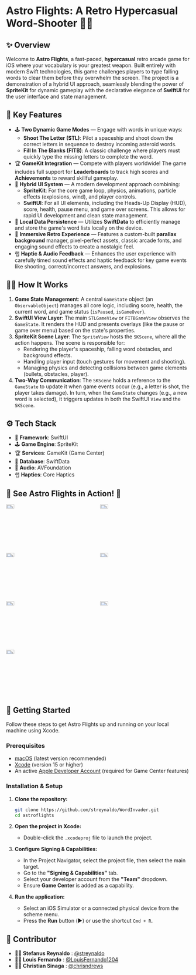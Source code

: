 # Astro Flights: A Retro Hypercasual Word-Shooter 🚀👾

## ✨ Overview
Welcome to **Astro Flights**, a fast-paced, **hypercasual** retro arcade game for iOS where your vocabulary is your greatest weapon. Built entirely with modern Swift technologies, this game challenges players to type falling words to clear them before they overwhelm the screen. The project is a demonstration of a hybrid UI approach, seamlessly blending the power of **SpriteKit** for dynamic gameplay with the declarative elegance of **SwiftUI** for the user interface and state management.

## 🔋 Key Features
  * 🕹️ **Two Dynamic Game Modes** — Engage with words in unique ways:
      * **Shoot The Letter (STL)**: Pilot a spaceship and shoot down the correct letters in sequence to destroy incoming asteroid words.
      * **Fill In The Blanks (FITB)**: A classic challenge where players must quickly type the missing letters to complete the word.
  * 🏆 **GameKit Integration** — Compete with players worldwide\! The game includes full support for **Leaderboards** to track high scores and **Achievements** to reward skillful gameplay.
  * 🎨 **Hybrid UI System** — A modern development approach combining:
      * **SpriteKit**: For the core game loop, physics, animations, particle effects (explosions, wind), and player controls.
      * **SwiftUI**: For all UI elements, including the Heads-Up Display (HUD), score, health, pause menu, and game over screens. This allows for rapid UI development and clean state management.
  * 💾 **Local Data Persistence** — Utilizes **SwiftData** to efficiently manage and store the game's word lists locally on the device.
  * 🌌 **Immersive Retro Experience** — Features a custom-built **parallax background** manager, pixel-perfect assets, classic arcade fonts, and engaging sound effects to create a nostalgic feel.
  * 햅 **Haptic & Audio Feedback** — Enhances the user experience with carefully timed sound effects and haptic feedback for key game events like shooting, correct/incorrect answers, and explosions.

## 🧑‍💻 How It Works
1.  **Game State Management**: A central `GameState` object (an `ObservableObject`) manages all core logic, including score, health, the current word, and game status (`isPaused`, `isGameOver`).
2.  **SwiftUI View Layer**: The main `STLGameView` or `FITBGameView` observes the `GameState`. It renders the HUD and presents overlays (like the pause or game over menu) based on the state's properties.
3.  **SpriteKit Scene Layer**: The `SpriteView` hosts the `SKScene`, where all the action happens. The scene is responsible for:
      * Rendering the player's spaceship, falling word obstacles, and background effects.
      * Handling player input (touch gestures for movement and shooting).
      * Managing physics and detecting collisions between game elements (bullets, obstacles, player).
4.  **Two-Way Communication**: The `SKScene` holds a reference to the `GameState` to update it when game events occur (e.g., a letter is shot, the player takes damage). In turn, when the `GameState` changes (e.g., a new word is selected), it triggers updates in both the SwiftUI `View` and the `SKScene`.

## ⚙️ Tech Stack
  * 📱 **Framework**: SwiftUI
  * 🕹️ **Game Engine**: SpriteKit
  * 🏆 **Services**: GameKit (Game Center)
  * 💾 **Database**: SwiftData
  * 🎵 **Audio**: AVFoundation
  * 햅 **Haptics**: Core Haptics

## 🌟 See Astro Flights in Action\! 📸
<div style="display: grid; grid-template-columns: repeat(2, 1fr); gap: 10px;">  
    <img src="https://drive.google.com/uc?id=1H1jlUPdoZoDiRfdjJtN8VDFI2vLliwb0" alt="Screenshot 1" style="width: 30%;"/>
    <img src="https://drive.google.com/uc?id=15tst8NzmzJ6VMkcSH9RuHKCz1mwjgZHi" alt="Screenshot 2" style="width: 30%;"/>
    <img src="https://drive.google.com/uc?id=1XI13I78xvS9uOUDxZ0M0ruZ2YUQ-pKgj" alt="Screenshot 3" style="width: 30%;"/>
    <img src="https://drive.google.com/uc?id=1v3_4oiC28v-_GHWCtcG8PIrnpFWKCEDD" alt="Screenshot 4" style="width: 30%;"/>
    <img src="https://drive.google.com/uc?id=15VQ1HaEYrQ30HfNz9BvzAX9hcyfymXWj" alt="Screenshot 5" style="width: 30%;"/>
    <img src="https://drive.google.com/uc?id=15G4A4HGxMGsmMhQj9uazWUwt_RkuD9c4" alt="Screenshot 5" style="width: 30%;"/>
    <img src="https://drive.google.com/uc?id=1zKfB120Rjng8ik8V1OCe3K2HtmGVEckM" alt="Screenshot 5" style="width: 30%;"/>
</div>

## 🚀 Getting Started
Follow these steps to get Astro Flights up and running on your local machine using Xcode.

### Prerequisites
  * [macOS](https://www.google.com/search?q=https://www.apple.com/macos/) (latest version recommended)
  * [Xcode](https://developer.apple.com/xcode/) (version 15 or higher)
  * An active [Apple Developer Account](https://developer.apple.com/programs/enroll/) (required for Game Center features)

### Installation & Setup
1.  **Clone the repository:**
    ```bash
    git clone https://github.com/streynaldo/WordInvader.git
    cd astroflights
    ```

2.  **Open the project in Xcode:**
      * Double-click the `.xcodeproj` file to launch the project.

3.  **Configure Signing & Capabilities:**
      * In the Project Navigator, select the project file, then select the main target.
      * Go to the **"Signing & Capabilities"** tab.
      * Select your developer account from the **"Team"** dropdown.
      * Ensure **Game Center** is added as a capability.

4.  **Run the application:**
      * Select an iOS Simulator or a connected physical device from the scheme menu.
      * Press the **Run** button (▶︎) or use the shortcut `Cmd + R`.

## 🤝 Contributor
  * 🧑‍💻 **Stefanus Reynaldo** : [@streynaldo](https://github.com/streynaldo)
  * 🧑‍💻 **Louis Fernando** : [@LouisFernando1204](https://github.com/LouisFernando1204)
  * 🧑‍💻 **Christian Sinaga** : [@chrisndrews](https://github.com/chrisndrews)
